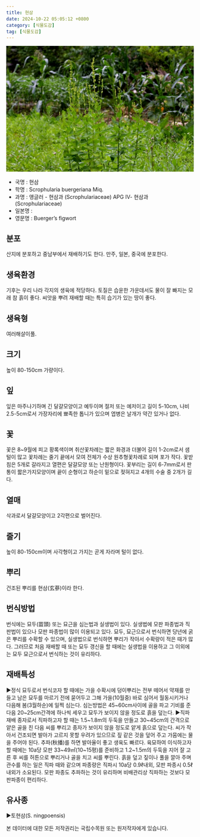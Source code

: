 ```yaml
---
title: 현삼
date: 2024-10-22 05:05:12 +0800
category: [식물도감]
tag: [식물도감]
---
```




![현삼](/assets/img/fileUpload/plants/basic/Scrophulariaceae/Scrophularia/23007/23007_1_th2.JPG)
- 국명 : 현삼
- 학명 : Scrophularia buergeriana Miq.
- 과명 : 앵글러 - 현삼과 (Scrophulariaceae) APG Ⅳ- 현삼과 (Scrophulariaceae)
- 일본명 : 
- 영문명 : Buerger’s figwort


## 분포
산지에 분포하고 중남부에서 재배하기도 한다. 만주, 일본, 중국에 분포한다.
## 생육환경
기후는 우리 나라 각지의 생육에 적당하다. 토질은 습윤한 가운데서도 물이 잘 빠지는 모래 참 흙이 좋다. 씨앗을 뿌려 재배할 때는 특히 습기가 있는 땅이 좋다.
## 생육형
여러해살이풀.
## 크기
높이 80-150cm 가량이다.
## 잎
잎은 마주나기하며 긴 달걀모양이고 예두이며 절저 또는 예저이고 길이 5-10cm, 나비 2.5-5cm로서 가장자리에 뾰족한 톱니가 있으며 엽병은 날개가 약간 있거나 없다.
## 꽃
꽃은 8~9월에 피고 황록색이며 취산꽃차례는 짧은 화경과 더불어 길이 1-2cm로서 샘털이 많고 꽃차례는 줄기 끝에서 모여 전체가 수상 원추형꽃차례로 되며 포가 작다. 꽃받침은 5개로 갈라지고 열편은 달걀모양 또는 난원형이다. 꽃부리는 길이 6-7mm로서 판통이 짧은가지모양이며 끝이 순형이고 하순이 밑으로 젖혀지고 4개의 수술 중 2개가 길다.
## 열매
삭과로서 달걀모양이고 2각편으로 벌어진다.
## 줄기
높이 80-150cm이며 사각형이고 가지는 곧게 자라며 털이 없다.
## 뿌리
건조된 뿌리를 현삼(玄蔘)이라 한다.
## 번식방법
번식에는 묘두(苗頭) 또는 묘근을 심는법과 실생법이 있다.
실생법에 모판 파종법과 직판법이 있으나 모판 파종법이 많이 이용되고 있다. 묘두, 묘근으로서 번식하면 당년에 굵은 뿌리를 수확할 수 있으며, 실생법으로 번식하면 뿌리가 작아서 수확량이 적은 때가 많다. 그러므로 처음 재배할 때 또는 묘두 갱신을 할 때에는 실생법을 이용하고 그 이외에는 묘두 묘근으로서 번식하는 것이 유리하다.
## 재배특성
▶정식
묘두로서 번식코자 할 때에는 가을 수확시에 덩이뿌리는 전부 떼어서 약재를 만들고 남은 묘두를 마르기 전에 묻어두고 그해 가을(10월중) 바로 심어서 월동시키거나 다음해 봄(3월하순)에 일찍 심는다.
심는방법은 45~60cm사이에 골을 파고 기비를 준 다음 20~25cm간격에 하나씩 세우고 묘두가 보이지 않을 정도로 흙을 덮는다.
▶직파재배
종자로서 직파하고자 할 때는 1.5~1.8m의 두둑을 만들고 30~45cm의 간격으로 얕은 골을 친 다음 씨를 뿌리고 종자가 보이지 않을 정도로 얕게 흙으로 덮는다. 씨가 작아서 건조되면 발아가 고르지 못할 우려가 있으므로 짚 같은 것을 덮어 주고 가뭄에는 물을 주어야 된다. 추파(秋播)를 하면 발아율이 좋고 생육도 빠르다. 육묘하여 이식하고자 할 때에는 10a당 모판 33~49㎡(10~15평)를 준비하고 1.2~1.5m의 두둑을 지어 잘 고른 후 씨를 허튼으로 뿌리거나 골을 치고 씨를 뿌린다. 흙을 덮고 짚이나 풀을 깔아 주며 관수를 하는 일은 직파 때와 같으며 파종량은 직파시 10a당 0.9ℓ내외, 모판 파종시 0.5ℓ내외가 소요된다.
모판 파종도 추파하는 것이 유리하며 비배관리상 직파하는 것보다 모판파종이 편리하다.
## 유사종
▶토현삼(S. ningpoensis)






본 데이터에 대한 모든 저작권리는 국립수목원 또는 원저작자에게 있습니다.
